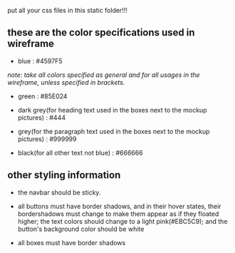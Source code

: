 put all your css files in this static folder!!!

## these are the color specifications used in wireframe

- blue : #4597F5 

*note: take all colors specified as general and for all usages in the wireframe, unless specified in brackets.*

- green : #85E024

- dark grey(for heading text used in the boxes next to the mockup pictures) : #444

- grey(for the paragraph text used in the boxes next to the mockup pictures) : #999999

- black(for all other text not blue) : #666666

## other styling information

- the navbar should be sticky.

- all buttons must have border shadows, and in their hover states, their bordershadows must change to make them appear as if they floated higher; the text colors should change to a light pink(#EBC5C9); and the button's background color should be white

- all boxes must have border shadows


